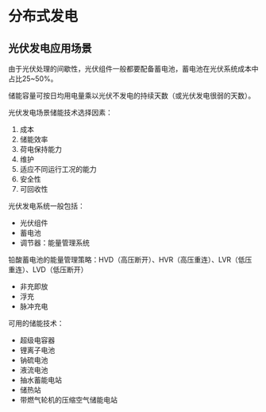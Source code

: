 # 分布式发电


## 光伏发电应用场景

由于光伏处理的间歇性，光伏组件一般都要配备蓄电池，蓄电池在光伏系统成本中占比25~50%。

储能容量可按日均用电量乘以光伏不发电的持续天数（或光伏发电很弱的天数）。


光伏发电场景储能技术选择因素：
1. 成本
2. 储能效率
3. 荷电保持能力
4. 维护
5. 适应不同运行工况的能力
6. 安全性
7. 可回收性


光伏发电系统一般包括：
- 光伏组件
- 蓄电池
- 调节器：能量管理系统


铅酸蓄电池的能量管理策略：HVD（高压断开）、HVR（高压重连）、LVR（低压重连）、LVD（低压断开）
- 非充即放
- 浮充
- 脉冲充电


可用的储能技术：
- 超级电容器
- 锂离子电池
- 钠硫电池
- 液流电池
- 抽水蓄能电站
- 储热站
- 带燃气轮机的压缩空气储能电站
